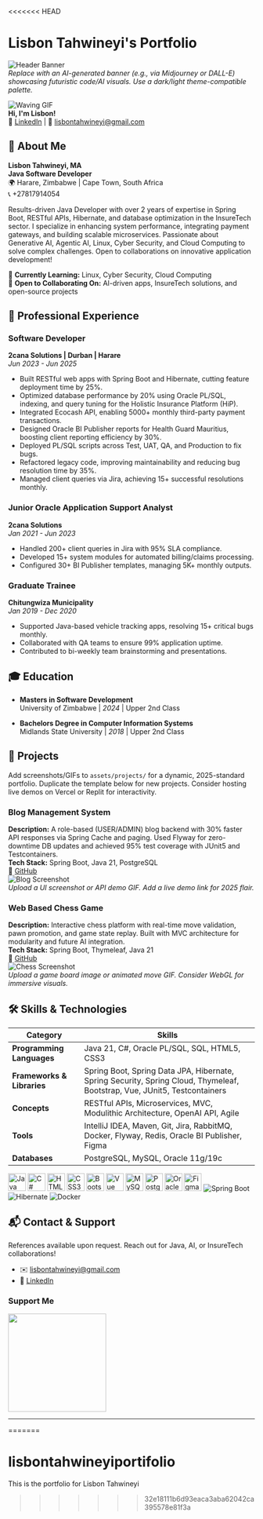 <<<<<<< HEAD
# Lisbon Tahwineyi's Portfolio

![Header Banner](https://via.placeholder.com/1200x400/1a1a1a/ffffff?text=Innovating+with+Java+%26+AI+-+2025)  
*Replace with an AI-generated banner (e.g., via Midjourney or DALL-E) showcasing futuristic code/AI visuals. Use a dark/light theme-compatible palette.*

![Waving GIF](https://user-images.githubusercontent.com/18350557/176309783-0785949b-9127-417c-8b55-ab5a4333674e.gif)  
**Hi, I'm Lisbon!**  
🔗 [LinkedIn](https://www.linkedin.com/in/lisbontahwineyi93) | 📧 [lisbontahwineyi@gmail.com](mailto:lisbontahwineyi@gmail.com)

## 👋 About Me
**Lisbon Tahwineyi, MA**  
**Java Software Developer**  
🌍 Harare, Zimbabwe | Cape Town, South Africa  
📞 +27817914054  

Results-driven Java Developer with over 2 years of expertise in Spring Boot, RESTful APIs, Hibernate, and database optimization in the InsureTech sector. I specialize in enhancing system performance, integrating payment gateways, and building scalable microservices. Passionate about Generative AI, Agentic AI, Linux, Cyber Security, and Cloud Computing to solve complex challenges. Open to collaborations on innovative application development!

🧠 **Currently Learning:** Linux, Cyber Security, Cloud Computing  
🤝 **Open to Collaborating On:** AI-driven apps, InsureTech solutions, and open-source projects

## 💼 Professional Experience

### Software Developer  
**2cana Solutions | Durban | Harare**  
*Jun 2023 - Jun 2025*  

- Built RESTful web apps with Spring Boot and Hibernate, cutting feature deployment time by 25%.  
- Optimized database performance by 20% using Oracle PL/SQL, indexing, and query tuning for the Holistic Insurance Platform (HiP).  
- Integrated Ecocash API, enabling 5000+ monthly third-party payment transactions.  
- Designed Oracle BI Publisher reports for Health Guard Mauritius, boosting client reporting efficiency by 30%.  
- Deployed PL/SQL scripts across Test, UAT, QA, and Production to fix bugs.  
- Refactored legacy code, improving maintainability and reducing bug resolution time by 35%.  
- Managed client queries via Jira, achieving 15+ successful resolutions monthly.

### Junior Oracle Application Support Analyst  
**2cana Solutions**  
*Jan 2021 - Jun 2023*  

- Handled 200+ client queries in Jira with 95% SLA compliance.  
- Developed 15+ system modules for automated billing/claims processing.  
- Configured 30+ BI Publisher templates, managing 5K+ monthly outputs.

### Graduate Trainee  
**Chitungwiza Municipality**  
*Jan 2019 - Dec 2020*  

- Supported Java-based vehicle tracking apps, resolving 15+ critical bugs monthly.  
- Collaborated with QA teams to ensure 99% application uptime.  
- Contributed to bi-weekly team brainstorming and presentations.

## 🎓 Education

- **Masters in Software Development**  
  University of Zimbabwe | *2024* | Upper 2nd Class  

- **Bachelors Degree in Computer Information Systems**  
  Midlands State University | *2018* | Upper 2nd Class  

## 🚀 Projects
Add screenshots/GIFs to `assets/projects/` for a dynamic, 2025-standard portfolio. Duplicate the template below for new projects. Consider hosting live demos on Vercel or Replit for interactivity.

### Blog Management System  
**Description:** A role-based (USER/ADMIN) blog backend with 30% faster API responses via Spring Cache and paging. Used Flyway for zero-downtime DB updates and achieved 95% test coverage with JUnit5 and Testcontainers.  
**Tech Stack:** Spring Boot, Java 21, PostgreSQL  
🔗 [GitHub](https://github.com/TAHWINEYI/Blog_Management_Application/tree/master)  
![Blog Screenshot](assets/projects/blog-management-screenshot.png)  
*Upload a UI screenshot or API demo GIF. Add a live demo link for 2025 flair.*

### Web Based Chess Game  
**Description:** Interactive chess platform with real-time move validation, pawn promotion, and game state replay. Built with MVC architecture for modularity and future AI integration.  
**Tech Stack:** Spring Boot, Thymeleaf, Java 21  
🔗 [GitHub](https://github.com/TAHWINEYI/Web_Based_Chess_Application/tree/master)  
![Chess Screenshot](assets/projects/chess-game-screenshot.png)  
*Upload a game board image or animated move GIF. Consider WebGL for immersive visuals.*

## 🛠️ Skills & Technologies

| Category          | Skills                                                                 |
|-------------------|------------------------------------------------------------------------|
| **Programming Languages** | Java 21, C#, Oracle PL/SQL, SQL, HTML5, CSS3                              |
| **Frameworks & Libraries** | Spring Boot, Spring Data JPA, Hibernate, Spring Security, Spring Cloud, Thymeleaf, Bootstrap, Vue, JUnit5, Testcontainers |
| **Concepts**      | RESTful APIs, Microservices, MVC, Modulithic Architecture, OpenAI API, Agile |
| **Tools**         | IntelliJ IDEA, Maven, Git, Jira, RabbitMQ, Docker, Flyway, Redis, Oracle BI Publisher, Figma |
| **Databases**     | PostgreSQL, MySQL, Oracle 11g/19c                                     |

<p align="left">
  <a href="https://www.oracle.com/java/"><img src="https://raw.githubusercontent.com/danielcranney/readme-generator/main/public/icons/skills/java-colored.svg" width="36" height="36" alt="Java"/></a>
  <a href="https://docs.microsoft.com/en-us/dotnet/csharp/"><img src="https://raw.githubusercontent.com/danielcranney/readme-generator/main/public/icons/skills/csharp-colored.svg" width="36" height="36" alt="C#"/></a>
  <a href="https://developer.mozilla.org/en-US/docs/Glossary/HTML5"><img src="https://raw.githubusercontent.com/danielcranney/readme-generator/main/public/icons/skills/html5-colored.svg" width="36" height="36" alt="HTML5"/></a>
  <a href="https://www.w3.org/TR/CSS/#css"><img src="https://raw.githubusercontent.com/danielcranney/readme-generator/main/public/icons/skills/css3-colored.svg" width="36" height="36" alt="CSS3"/></a>
  <a href="https://getbootstrap.com/"><img src="https://raw.githubusercontent.com/danielcranney/readme-generator/main/public/icons/skills/bootstrap-colored.svg" width="36" height="36" alt="Bootstrap"/></a>
  <a href="https://vuejs.org/"><img src="https://raw.githubusercontent.com/danielcranney/readme-generator/main/public/icons/skills/vuejs-colored.svg" width="36" height="36" alt="Vue"/></a>
  <a href="https://www.mysql.com/"><img src="https://raw.githubusercontent.com/danielcranney/readme-generator/main/public/icons/skills/mysql-colored.svg" width="36" height="36" alt="MySQL"/></a>
  <a href="https://www.postgresql.org/"><img src="https://raw.githubusercontent.com/danielcranney/readme-generator/main/public/icons/skills/postgresql-colored.svg" width="36" height="36" alt="PostgreSQL"/></a>
  <a href="https://www.oracle.com/uk/index.html"><img src="https://raw.githubusercontent.com/danielcranney/readme-generator/main/public/icons/skills/oracle-colored.svg" width="36" height="36" alt="Oracle"/></a>
  <a href="https://www.figma.com/"><img src="https://raw.githubusercontent.com/danielcranney/readme-generator/main/public/icons/skills/figma-colored.svg" width="36" height="36" alt="Figma"/></a>
  <img src="https://img.shields.io/badge/Spring%20Boot-6DB33F?style=flat&logo=spring-boot&logoColor=white" alt="Spring Boot"/>
  <img src="https://img.shields.io/badge/Hibernate-59666C?style=flat&logo=hibernate&logoColor=white" alt="Hibernate"/>
  <img src="https://img.shields.io/badge/Docker-2496ED?style=flat&logo=docker&logoColor=white" alt="Docker"/>
</p>

## 📬 Contact & Support
References available upon request. Reach out for Java, AI, or InsureTech collaborations!

- ✉️ [lisbontahwineyi@gmail.com](mailto:lisbontahwineyi@gmail.com)  
- 🔗 [LinkedIn](https://www.linkedin.com/in/lisbontahwineyi93)  

### Support Me  
<a href="https://www.buymeacoffee.com/lisbontahwineyi"><img src="https://cdn.buymeacoffee.com/buttons/v2/default-yellow.png" width="200"/></a>

---
=======
# lisbontahwineyiportifolio
This is the portfolio for Lisbon Tahwineyi
>>>>>>> 32e18111b6d93eaca3aba62042ca395578e81f3a
